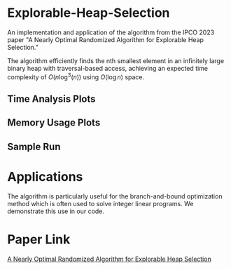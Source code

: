 # Explorable-Heap-Selection

An implementation and application of the algorithm from the IPCO 2023 paper "A Nearly Optimal Randomized Algorithm for Explorable Heap Selection."

The algorithm efficiently finds the nth smallest element in an infinitely large binary heap with traversal-based access, achieving an expected time complexity of $O(n \log^3 (n))$ using $O(\log n)$ space.

## Time Analysis Plots

## Memory Usage Plots

## Sample Run

# Applications

The algorithm is particularly useful for the branch-and-bound optimization method which is often used to solve integer linear programs. We demonstrate this use in our code.

# Paper Link

[A Nearly Optimal Randomized Algorithm for Explorable Heap Selection](https://doi.org/10.1007/978-3-031-32726-1_3)
